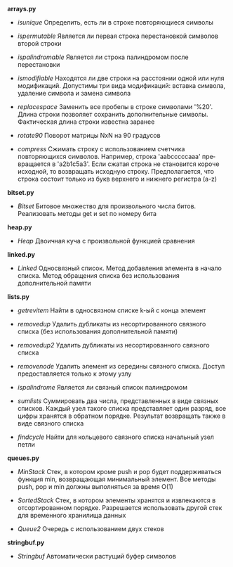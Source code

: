 **arrays.py**

- *isunique* Определить, есть ли в строке повторяющиеся символы

- *ispermutable* Является ли первая строка перестановкой символов второй строки

- *ispalindromable* Является ли строка палиндромом после перестановки

- *ismodifiable* Находятся ли две строки на расстоянии одной или нуля модификаций. Допустимы три вида модификаций: вставка символа, удаление символа и замена символа

- *replacespace* Заменить все пробелы в строке символами '%20'. Длина строки позволяет сохранить дополнительные символы. Фактическая длина строки известна заранее

- *rotate90* Поворот матрицы NxN на 90 градусов

- *compress* Сжимать строку с использова­нием счетчика повторяющихся символов. Например, строка 'aabcccccaaa' пре­вращается в 'a2b1c5a3'. Eсли сжатая строка не становится короче исходной, то возвращать исходную строку. Предполагается, что строка состоит только из букв верхнего и нижнего регистра (a-z)

**bitset.py**

- *Bitset* Битовое множество для произвольного числа битов. Реализовать методы get и set по номеру бита

**heap.py**

- *Heap* Двоичная куча с произвольной функцией сравнения

**linked.py**

- *Linked* Односвязный список. Метод добавления элемента в начало списка. Метод обращения списка без использования дополнительной памяти

**lists.py**

- *getrevitem* Найти в односвязном списке k-ый с конца элемент

- *removedup* Удалить дубликаты из несортированного связного списка (без использования дополнительной памяти)

- *removedup2* Удалить дубликаты из несортированного связного списка

- *removenode* Удалить элемент из середины связного списка. Доступ предоставляется только к этому узлу

- *ispalindrome* Является ли связный список палиндромом

- *sumlists* Суммировать два числа, представленных в виде связных списков. Каждый узел такого списка пред­ставляет один разряд, все цифры хранятся в обратном порядке. Результат возвращать также в виде связного списка

- *findcycle* Найти для кольцевого связного списка начальный узел петли

**queues.py**

- *MinStack* Стек, в котором кроме push и рор будет поддерживаться функция min, возвращающая минимальный элемент. Все методы push, рор и min должны выполняться за время O(1)

- *SortedStack* Стек, в котором элементы хранятся и извлекаются в отсортированном порядке. Разрешается использовать другой стек для временного хранилища данных

- *Queue2* Очередь с использованием двух стеков

**stringbuf.py**

- *Stringbuf* Автоматически растущий буфер символов
